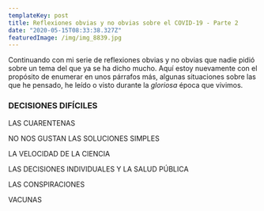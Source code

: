 ```yaml
---
templateKey: post
title: Reflexiones obvias y no obvias sobre el COVID-19 - Parte 2
date: "2020-05-15T08:33:38.327Z"
featuredImage: /img/img_8839.jpg
---
```

Continuando con mi serie de reflexiones obvias y no obvias que nadie pidió sobre un tema del que ya se ha dicho mucho. Aquí estoy nuevamente con el propósito de enumerar en unos párrafos más, algunas situaciones sobre las que he pensado, he leído o visto durante la *gloriosa* época que vivimos.

### DECISIONES DIFÍCILES

LAS CUARENTENAS

NO NOS GUSTAN LAS SOLUCIONES SIMPLES

LA VELOCIDAD DE LA CIENCIA

LAS DECISIONES INDIVIDUALES Y LA SALUD PÚBLICA

LAS CONSPIRACIONES

VACUNAS